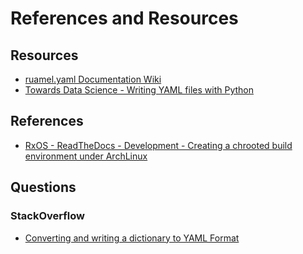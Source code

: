 # References and Resources

## Resources
+ [ruamel.yaml Documentation Wiki](https://yaml.readthedocs.io/en/latest/)
+ [Towards Data Science - Writing YAML files with Python](https://towardsdatascience.com/writing-yaml-files-with-python-a6a7fc6ed6c3)

## References
+ [RxOS - ReadTheDocs - Development - Creating a chrooted build environment under ArchLinux](https://rxos.readthedocs.io/en/develop/appendices/chroot_environment.html)

## Questions
### StackOverflow
+ [Converting and writing a dictionary to YAML Format](https://stackoverflow.com/questions/71281303/converting-and-writing-a-dictionary-to-yaml-format)

